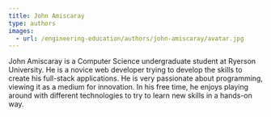 ```yaml
---
title: John Amiscaray
type: authors
images:
  - url: /engineering-education/authors/john-amiscaray/avatar.jpg 
---
```

John Amiscaray is a Computer Science undergraduate student at Ryerson University. He is a novice web developer trying to develop the skills to create his full-stack applications. He is very passionate about programming, viewing it as a medium for innovation. In his free time, he enjoys playing around with different technologies to try to learn new skills in a hands-on way.
